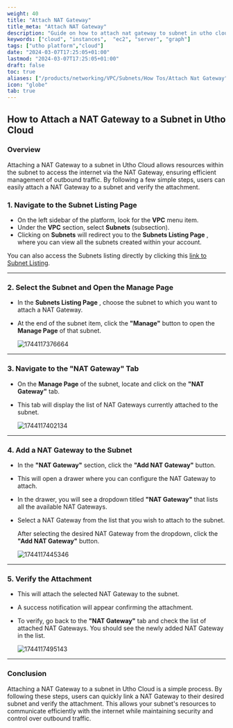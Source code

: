 ```yaml
---
weight: 40
title: "Attach NAT Gateway"
title_meta: "Attach NAT Gateway"
description: "Guide on how to attach nat gateway to subnet in utho cloud platform"
keywords: ["cloud", "instances",  "ec2", "server", "graph"]
tags: ["utho platform","cloud"]
date: "2024-03-07T17:25:05+01:00"
lastmod: "2024-03-07T17:25:05+01:00"
draft: false
toc: true
aliases: ["/products/networking/VPC/Subnets/How Tos/Attach Nat Gateway"]
icon: "globe"
tab: true
---
```



## **How to Attach a NAT Gateway to a Subnet in Utho Cloud**

### **Overview**

Attaching a NAT Gateway to a subnet in Utho Cloud allows resources within the subnet to access the internet via the NAT Gateway, ensuring efficient management of outbound traffic. By following a few simple steps, users can easily attach a NAT Gateway to a subnet and verify the attachment.

### **1. Navigate to the Subnet Listing Page**

* On the left sidebar of the platform, look for the **VPC** menu item.
* Under the **VPC** section, select **Subnets** (subsection).
* Clicking on **Subnets** will redirect you to the  **Subnets Listing Page** , where you can view all the subnets created within your account.

You can also access the Subnets listing directly by clicking this [link to Subnet Listing](https://console.utho.com/bpc/subnets "Subnet Listing Page").

---

### **2. Select the Subnet and Open the Manage Page**

* In the  **Subnets Listing Page** , choose the subnet to which you want to attach a NAT Gateway.
* At the end of the subnet item, click the **"Manage"** button to open the **Manage Page** of that subnet.

  ![1744117376664](image/index/1744117376664.png)

---

### **3. Navigate to the "NAT Gateway" Tab**

* On the **Manage Page** of the subnet, locate and click on the **"NAT Gateway"** tab.
* This tab will display the list of NAT Gateways currently attached to the subnet.

  ![1744117402134](image/index/1744117402134.png)

---

### **4. Add a NAT Gateway to the Subnet**

* In the **"NAT Gateway"** section, click the **"Add NAT Gateway"** button.
* This will open a drawer where you can configure the NAT Gateway to attach.
* In the drawer, you will see a dropdown titled **"NAT Gateway"** that lists all the available NAT Gateways.
* Select a NAT Gateway from the list that you wish to attach to the subnet.

  After selecting the desired NAT Gateway from the dropdown, click the **"Add NAT Gateway"** button.

  ![1744117445346](image/index/1744117445346.png)

---

### **5. Verify the Attachment**

* This will attach the selected NAT Gateway to the subnet.
* A success notification will appear confirming the attachment.
* To verify, go back to the **"NAT Gateway"** tab and check the list of attached NAT Gateways. You should see the newly added NAT Gateway in the list.

  ![1744117495143](image/index/1744117495143.png)

---

### **Conclusion**

Attaching a NAT Gateway to a subnet in Utho Cloud is a simple process. By following these steps, users can quickly link a NAT Gateway to their desired subnet and verify the attachment. This allows your subnet's resources to communicate efficiently with the internet while maintaining security and control over outbound traffic.
